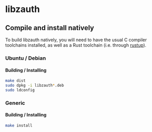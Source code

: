 # libzauth

## Compile and install natively

To build libzauth natively, you will need to have the usual C compiler toolchains installed, as well as a Rust toolchain (i.e. through [rustup](https://rustup.rs/)).

### Ubuntu / Debian

#### Building / Installing

```bash
make dist
sudo dpkg -i libzauth*.deb
sudo ldconfig
```

### Generic

#### Building / Installing

```bash
make install
```
